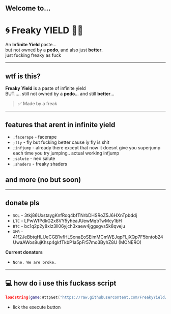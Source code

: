 ## Welcome to...
# 🌀 Freaky YIELD 🍑😈

An **Infinite Yield** paste...  
but not owned by a **pedo**, and also just **better**.  
just fucking freaky as fuck

---

## wtf is this?

**Freaky Yield** is a paste of infinite yield  
BUT..... still not owned by a **pedo**... and still **better**...

> ✅ Made by a freak

---

## features that arent in infinite yield

- `;facerape` - facerape  
- `;fly` - fly but fucking better cause iy fly is shit  
- `;infjump` - already there except that now it doesnt give you superjump each time you try jumping.. actual working infjump  
- `;salute` - neo salute
- `;shaders` - freaky shaders

## and more (no but soon)

---

## donate pls

- `SOL` - 3tkj86UxstaygKnfRoq4bfTNrbDHSRoZ5J6HXnTpbddj  
- `LTC` - LPwWfPdkG2x8VY5yheaJUewMqbTwMcy1bH
- `BTC` - bc1q2p2y8xlz3ll06yjch3xaew4jggsgvs5k8qveju
- `XMR` - 41f2JeBbtqHLUeCGB1vfHLSonaEoSEimMCmWEJqpFLjXQp7F5bntob24UwaAWos8ujKhsp4gkfTkbP1a5pFr57mo3ByhZ8U (MONERO)

**Current donators**
- `None. We are broke.`

---

## 💻 how do i use this fuckass script

```lua
loadstring(game:HttpGet("https://raw.githubusercontent.com/FreakyYield/yieldfreaky/refs/heads/main/main/script.luau"))()
```

- lick the execute button